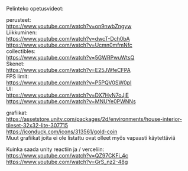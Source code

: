 
Pelinteko opetusvideot:   

   perusteet:   
https://www.youtube.com/watch?v=on9nwbZngyw   
   Liikkuminen:   
https://www.youtube.com/watch?v=dwcT-Dch0bA   
https://www.youtube.com/watch?v=Ucmn0mfmNfc   
   collectibles:      
https://www.youtube.com/watch?v=5GWRPwuWtsQ      
   Skenet:   
https://www.youtube.com/watch?v=E25JWfeCFPA    
   FPS limit:   
https://www.youtube.com/watch?v=P5PQV0SW0pI   
   UI:   
https://www.youtube.com/watch?v=DX7HyN7oJjE   
https://www.youtube.com/watch?v=MNUYe0PWNNs   

grafiikat:   
https://assetstore.unity.com/packages/2d/environments/house-interior-tileset-32x32-lite-307715   
https://iconduck.com/icons/313561/gold-coin   
Muut grafiikat joita ei ole listattu ovat olleet myös vapaasti käytettäviä   


Kuinka saada unity reactiin ja / verceliin:   
https://www.youtube.com/watch?v=QZ97CKFi_4c   
https://www.youtube.com/watch?v=GrS_nz2-48g      



